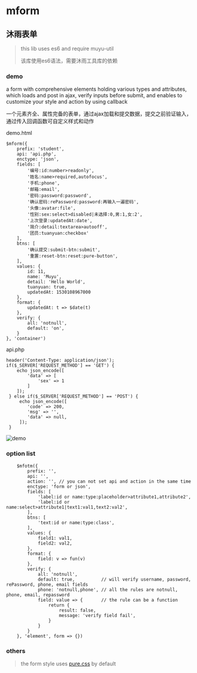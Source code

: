 mform
=======
沐雨表单
-------

> this lib uses es6 and require muyu-util
>  
> 该库使用es6语法，需要沐雨工具库的依赖

### demo
a form with comprehensive elements holding various types and attributes, which loads and post in ajax, verify inputs before submit, and enables to  customize your style and action by using callback

一个元素齐全、属性完备的表单，通过ajax加载和提交数据，提交之前验证输入，通过传入回调函数可自定义样式和动作

demo.html

    $mform({
        prefix: 'student',
        api: 'api.php',
        enctype: 'json',
        fields: [
            '编号:id:number>readonly',
            '姓名:name>required,autofocus',
            '手机:phone',
            '邮箱:email',
            '密码:password:password',
            '确认密码:rePassword:password:再输入一遍密码',
            '头像:avatar:file',
            '性别:sex:select>disabled|未选择:0,男:1,女:2',
            '上次登录:updatedAt:date',
            '简介:detail:textarea>autooff',
            '团员:tuanyuan:checkbox'
        ],
        btns: [
            '确认提交:submit-btn:submit',
            '重置:reset-btn:reset:pure-button',
        ],
        values: {
            id: 11,
            name: 'Muyu',
            detail: 'Hello World',
            tuanyuan: true,
            updatedAt: 1530108967000
        },
        format: {
            updatedAt: t => $date(t)
        },
        verify: {
            all: 'notnull',
            default: 'on',
        }
    }, 'container')

api.php

	header('Content-Type: application/json');
	if($_SERVER['REQUEST_METHOD'] == 'GET') {    
	    echo json_encode([
	        'data' => [
	            'sex' => 1
	        ]
	    ]);
	 } else if($_SERVER['REQUEST_METHOD'] == 'POST') {
	     echo json_encode([
	        'code' => 200,
	        'msg' => '',
	        'data' => null, 
	     ]);
	 }

![demo](https://cdn.moodrain.cn/github/mform-1.png)

### option list

        $mfotm({
            prefix: '',
            api: '',
            action: '', // you can not set api and action in the same time
            enctype: 'form or json',
            fields: [
                'label:id or name:type:placeholder>attribute1,attribute2',
                'label:id or name:select>attribute1|text1:val1,text2:val2',
            ],
            btns: [
                'text:id or name:type:class',
            ],
            values: {
                field1: val1,
                field2: val2,
            },
            format: {
                field: v => fun(v)
            },
            verify: {
                all: 'notnull',
                default: true,          // will verify username, password, rePassword, phone, email fields
                phone: 'notnull,phone', // all the rules are notnull, phone, email, repassword
                field: value => {       // the rule can be a function
                    return {
                        result: false,
                        message: 'verify field fail',
                    }
                }
            }
        }, 'element', form => {})


### others
> the form style uses [pure.css](https://github.com/pure-css/pure) by default 